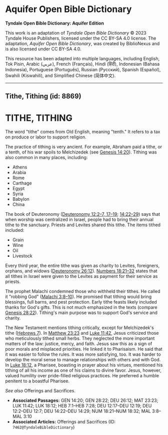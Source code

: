 # Aquifer Open Bible Dictionary

**Tyndale Open Bible Dictionary: Aquifer Edition**

This work is an adaptation of *Tyndale Open Bible Dictionary* © 2023 Tyndale House Publishers, licensed under the CC BY\-SA 4\.0 license. The adaptation, *Aquifer Open Bible Dictionary*, was created by BiblioNexus and is also licensed under CC BY\-SA 4\.0\.

This resource has been adapted into multiple languages, including English, Tok Pisin, Arabic (عربي), French (Français), Hindi (हिंदी), Indonesian (Bahasa Indonesia), Portuguese (Português), Russian (Русский), Spanish (Español), Swahili (Kiswahili), and Simplified Chinese (简体中文).



--------------------------------

## Tithe, Tithing (id: 8869)

TITHE, TITHING
==============

The word "tithe" comes from Old English, meaning "tenth." It refers to a tax on produce or labor to support religion. 

The practice of tithing is very ancient. For example, Abraham paid a tithe, or a tenth, of his war spoils to Melchizedek (see [Genesis 14:20](https://ref.ly/Gen14:20)). Tithing was also common in many places, including: 

* Athens
* Arabia
* Rome
* Carthage
* Egypt
* Syria
* Babylon
* China

The book of Deuteronomy ([Deuteronomy 12:2](https://ref.ly/Deut12:2-Deut12:7,Deut12:17-Deut12:19)[–](https://ref.ly/Deut12:2-Deut12:7)[7, 17](https://ref.ly/Deut12:2-Deut12:7,Deut12:17-Deut12:19)[–](https://ref.ly/Deut12:2-Deut12:7)[19](https://ref.ly/Deut12:2-Deut12:7,Deut12:17-Deut12:19); [14:22](https://ref.ly/Deut14:22-Deut14:29)[–](https://ref.ly/Deut14:22-Deut14:29)[29](https://ref.ly/Deut14:22-Deut14:29)) says that when worship was centralized in Israel, people had to bring their annual tithe to the sanctuary. Priests and Levites shared this tithe. The items tithed included: 

* Grain
* Wine
* Oil
* Livestock

Every third year, the entire tithe was given as charity to Levites, foreigners, orphans, and widows ([Deuteronomy 26:12](https://ref.ly/Deut26:12)). [Numbers 18:21](https://ref.ly/Num18:21-Num18:32)[–](https://ref.ly/Num18:21-Num18:32)[32](https://ref.ly/Num18:21-Num18:32) states that all tithes in Israel were given to the Levites as payment for their service as priests.

The prophet Malachi condemned those who withheld their tithes. He called it "robbing God" ([Malachi 3:8](https://ref.ly/Mal3:8-Mal3:10)[–](https://ref.ly/Mal3:8-Mal3:10)[10](https://ref.ly/Mal3:8-Mal3:10)). He promised that tithing would bring blessings, full barns, and pest protection. Early tithe feasts likely included thanks for God's gifts. This is not much emphasized in the texts (compare [Genesis 28:22](https://ref.ly/Gen28:22)). Tithing's main purpose was to support God's service and charity.

The New Testament mentions tithing critically, except for Melchizedek's tithe ([Hebrews 7](https://ref.ly/Heb7:1-Heb7:28)). In [Matthew 23:23](https://ref.ly/Matt23:23) and [Luke 11:42](https://ref.ly/Luke11:42), Jesus criticized those who meticulously tithed small herbs. They neglected the more important matters of the law: justice, mercy, and faith. Jesus saw this as a sign of poor morals and misplaced priorities. He linked it to Pharisaism. He said that it was easier to follow the rules. It was more satisfying, too. It was harder to develop the moral sense to manage relationships with others and with God. In [Luke 18:12](https://ref.ly/Luke18:12), a Pharisee, boasting in prayer about his virtues, mentioned his tithing of all his income as one of his claims to divine favor. Jesus, however, valued humility over pride\-filled religious practices. He preferred a humble penitent to a boastful Pharisee.

*See also* Offerings and Sacrifices.

* **Associated Passages:** GEN 14:20; GEN 28:22; DEU 26:12; MAT 23:23; LUK 11:42; LUK 18:12; HEB 7:1–HEB 7:28; DEU 12:17–DEU 12:19; DEU 12:2–DEU 12:7; DEU 14:22–DEU 14:29; NUM 18:21–NUM 18:32; MAL 3:8–MAL 3:10
* **Associated Articles:** Offerings and Sacrifices (ID: `7462@TyndaleBibleDictionary`)


